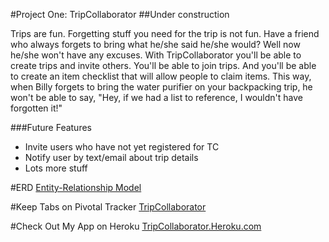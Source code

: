 #Project One: TripCollaborator
##Under construction

Trips are fun. Forgetting stuff you need for the trip is not fun. Have a friend who always forgets to bring what he/she said he/she would? Well now he/she won't have any excuses. With TripCollaborator you'll be able to create trips and invite others. You'll be able to join trips. And you'll be able to create an item checklist that will allow people to claim items. This way, when Billy forgets to bring the water purifier on your backpacking trip, he won't be able to say, "Hey, if we had a list to reference, I wouldn't have forgotten it!"

###Future Features
* Invite users who have not yet registered for TC
* Notify user by text/email about trip details
* Lots more stuff


#ERD
[Entity-Relationship Model](https://github.com/JayK31/flaming-octo-wookie/blob/master/IMG_20140329_142658.jpg)

#Keep Tabs on Pivotal Tracker
[TripCollaborator](https://www.pivotaltracker.com/s/projects/1048054)

#Check Out My App on Heroku
[TripCollaborator.Heroku.com](https://tripcollaborator.herokuapp.com)

